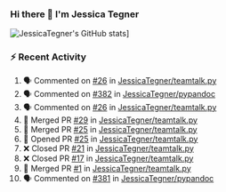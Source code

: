 ### Hi there 👋 I'm Jessica Tegner

![JessicaTegner's GitHub stats](https://github-readme-stats.vercel.app/api?username=jessicategner)]


### :zap: Recent Activity

<!--START_SECTION:activity-->
1. 🗣 Commented on [#26](https://github.com/JessicaTegner/teamtalk.py/issues/26#issuecomment-2524823794) in [JessicaTegner/teamtalk.py](https://github.com/JessicaTegner/teamtalk.py)
2. 🗣 Commented on [#382](https://github.com/JessicaTegner/pypandoc/pull/382#issuecomment-2509683113) in [JessicaTegner/pypandoc](https://github.com/JessicaTegner/pypandoc)
3. 🗣 Commented on [#26](https://github.com/JessicaTegner/teamtalk.py/issues/26#issuecomment-2509682066) in [JessicaTegner/teamtalk.py](https://github.com/JessicaTegner/teamtalk.py)
4. 🎉 Merged PR [#29](https://github.com/JessicaTegner/teamtalk.py/pull/29) in [JessicaTegner/teamtalk.py](https://github.com/JessicaTegner/teamtalk.py)
5. 🎉 Merged PR [#25](https://github.com/JessicaTegner/teamtalk.py/pull/25) in [JessicaTegner/teamtalk.py](https://github.com/JessicaTegner/teamtalk.py)
6. 💪 Opened PR [#25](https://github.com/JessicaTegner/teamtalk.py/pull/25) in [JessicaTegner/teamtalk.py](https://github.com/JessicaTegner/teamtalk.py)
7. ❌ Closed PR [#21](https://github.com/JessicaTegner/teamtalk.py/pull/21) in [JessicaTegner/teamtalk.py](https://github.com/JessicaTegner/teamtalk.py)
8. ❌ Closed PR [#17](https://github.com/JessicaTegner/teamtalk.py/pull/17) in [JessicaTegner/teamtalk.py](https://github.com/JessicaTegner/teamtalk.py)
9. 🎉 Merged PR [#1](https://github.com/JessicaTegner/teamtalk.py/pull/1) in [JessicaTegner/teamtalk.py](https://github.com/JessicaTegner/teamtalk.py)
10. 🗣 Commented on [#381](https://github.com/JessicaTegner/pypandoc/pull/381#issuecomment-2494967105) in [JessicaTegner/pypandoc](https://github.com/JessicaTegner/pypandoc)
<!--END_SECTION:activity-->
